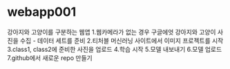 # webapp001
강아지와 고양이를 구분하는 웹앱
1.웹카메라가 없는 경우 구글에엇 강아지와 고양이 사진을 수집 - 데이터 세트를 준비
2.티처블 머신러닝 사이트에서 이미지 프로젝트를 시작
3.class1, class2에 준비한 사진을 업로드
4.학습 시작
5.모델 내보내기
6.모델 업로드
7.github에서 새로운 repo 만들기
